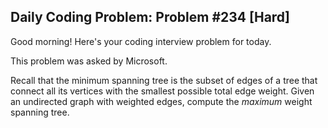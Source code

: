 ## Daily Coding Problem: Problem #234 [Hard]

Good morning! Here's your coding interview problem for today.

This problem was asked by Microsoft.

Recall that the minimum spanning tree is the subset of edges of a tree that connect all its vertices with the smallest possible total edge weight. Given an undirected graph with weighted edges, compute the *maximum* weight spanning tree.
